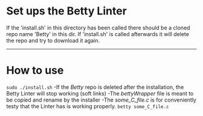 # Set ups the Betty Linter
If the 'install.sh' in this directory has been called there should be a cloned
repo name 'Betty' in this dir. If 'install.sh' is called afterwards it will
delete the repo and try to download it again.

--------------
# How to use
```sudo ./install.sh```
-If the *Betty* repo is deleted after the installation, the Betty Linter will
 stop working (soft links)
-The *bettyWrapper* file is meant to be copied and rename by the installer
-The *some_C_file.c* is for conveniently testy that the Linter has is working
 properly.
    ```betty some_C_file.c```
